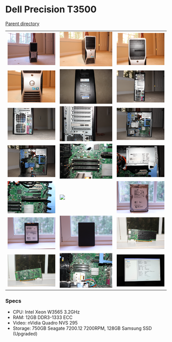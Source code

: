 # Dell Precision T3500
[Parent directory](../index.md)

<table>
  <tr>
    <td><img src='IMG_5624.JPG'/></td>
    <td><img src='IMG_5625.JPG'/></td>
    <td><img src='IMG_5628.JPG'/></td>
  </tr>
  <tr>
    <td><img src='IMG_5629.JPG'/></td>
    <td><img src='IMG_5632.JPG'/></td>
    <td><img src='IMG_5637.JPG'/></td>
  </tr>
  <tr>
    <td><img src='IMG_5638.JPG'/></td>
    <td><img src='IMG_5639.JPG'/></td>
    <td><img src='IMG_5640.JPG'/></td>
  <tr>
  </tr>
    <td><img src='IMG_5641.JPG'/></td>
    <td><img src='IMG_5642.JPG'/></td>
    <td><img src='IMG_5643.JPG'/></td>
  </tr>
  <tr>
    <td><img src='IMG_5644.JPG'/></td>
    <td><img src='IMG_5651.JPG'/></td>
    <td><img src='IMG_5655.JPG'/></td>
  </tr>
  <tr>
    <td><img src='IMG_5657.JPG'/></td>
    <td><img src='IMG_5658.JPG'/></td>
    <td><img src='IMG_5661.JPG'/></td>
  </tr>
  <tr>
    <td><img src='IMG_5662.JPG'/></td>
    <td><img src='IMG_5663.JPG'/></td>
    <td><img src='IMG_5665.JPG'/></td>
  </tr>
</table>

### Specs

* CPU: Intel Xeon W3565 3.2GHz
* RAM: 12GB DDR3-1333 ECC
* Video: nVidia Quadro NVS 295
* Storage: 750GB Seagate 7200.12 7200RPM, 128GB Samsung SSD (Upgraded)